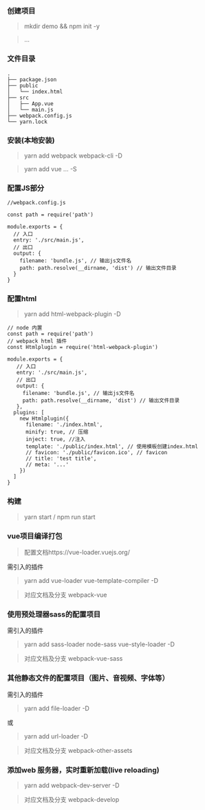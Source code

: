 ### 创建项目
> mkdir demo && npm init -y

>...

### 文件目录
```
.
├── package.json
├── public
│   └── index.html
├── src
│   ├── App.vue
│   └── main.js
├── webpack.config.js
└── yarn.lock
```
### 安装(本地安装)
> yarn add webpack webpack-cli -D

> yarn add vue ... -S


### 配置JS部分
```
//webpack.config.js

const path = require('path')

module.exports = {
  // 入口
  entry: './src/main.js',
  // 出口
  output: {
    filename: 'bundle.js', // 输出js文件名
    path: path.resolve(__dirname, 'dist') // 输出文件目录
  }
}

```

### 配置html
> yarn add html-webpack-plugin -D

```
// node 内置
const path = require('path')
// webpack html 插件
const Htmlplugin = require('html-webpack-plugin')

module.exports = {
   // 入口
   entry: './src/main.js',
   // 出口
   output: {
     filename: 'bundle.js', // 输出js文件名
     path: path.resolve(__dirname, 'dist') // 输出文件目录
   },
  plugins: [
    new Htmlplugin({
      filename: './index.html',
      minify: true, // 压缩
      inject: true, //注入
      template: './public/index.html', // 使用模板创建index.html
      // favicon: './public/favicon.ico', // favicon
      // title: 'test title',
      // meta: '...'
    })
  ]
}
```

### 构建
> yarn start / npm run start

### vue项目编译打包
> 配置文档https://vue-loader.vuejs.org/

需引入的插件
> yarn add vue-loader vue-template-compiler -D

> 对应文档及分支 webpack-vue

### 使用预处理器sass的配置项目

需引入的插件
> yarn add sass-loader node-sass vue-style-loader -D


> 对应文档及分支 webpack-vue-sass

### 其他静态文件的配置项目（图片、音视频、字体等）
需引入的插件
> yarn add file-loader -D

或
> yarn add url-loader -D

> 对应文档及分支 webpack-other-assets

### 添加web 服务器，实时重新加载(live reloading)

> yarn add webpack-dev-server -D

> 对应文档及分支 webpack-develop

